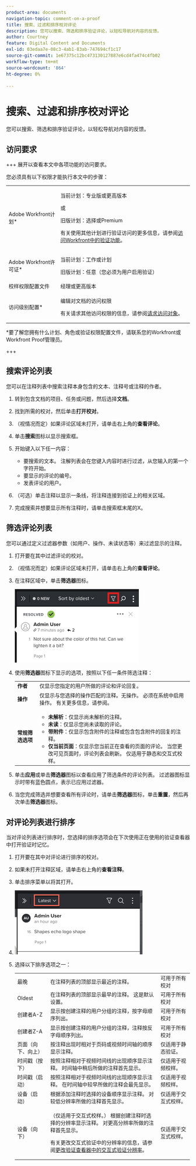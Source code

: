 ```yaml
---
product-area: documents
navigation-topic: comment-on-a-proof
title: 搜索、过滤和排序校对评论
description: 您可以搜索、筛选和排序验证评论，以轻松导航对内容的反馈。
author: Courtney
feature: Digital Content and Documents
exl-id: 03edaa7e-08c3-4ab1-83ab-747694cf1c17
source-git-commit: 1e67375c12bc473130127887e6cd4fa474c4fb02
workflow-type: tm+mt
source-wordcount: '864'
ht-degree: 0%

---
```


# 搜索、过滤和排序校对评论

您可以搜索、筛选和排序验证评论，以轻松导航对内容的反馈。

## 访问要求

+++ 展开以查看本文中各项功能的访问要求。

您必须具有以下权限才能执行本文中的步骤：

<table style="table-layout:auto"> 
 <col> 
 <col> 
 <tbody> 
  <tr> 
   <td role="rowheader">Adobe Workfront计划*</td> 
   <td> <p>当前计划：专业版或更高版本</p> <p>或</p> <p>旧版计划：选择或Premium</p> <p>有关使用其他计划进行验证访问的更多信息，请参阅<a href="/help/quicksilver/administration-and-setup/manage-workfront/configure-proofing/access-to-proofing-functionality.md" class="MCXref xref">访问Workfront中的验证功能</a>。</p> </td> 
  </tr> 
  <tr> 
   <td role="rowheader">Adobe Workfront许可证*</td> 
   <td> <p>当前计划：工作或计划</p> <p>旧版计划：任意（您必须为用户启用验证）</p> </td> 
  </tr> 
  <tr> 
   <td role="rowheader">校样权限配置文件 </td> 
   <td>经理或更高版本</td> 
  </tr> 
  <tr> 
   <td role="rowheader">访问级别配置*</td> 
   <td> <p>编辑对文档的访问权限</p> <p>有关请求其他访问权限的信息，请参阅<a href="../../../../workfront-basics/grant-and-request-access-to-objects/request-access.md" class="MCXref xref">请求访问对象</a>。</p> </td> 
  </tr> 
 </tbody> 
</table>

&#42;要了解您拥有什么计划、角色或验证权限配置文件，请联系您的Workfront或Workfront Proof管理员。

+++

## 搜索评论列表

您可以在注释列表中搜索注释本身包含的文本、注释号或注释的作者。

1. 转到包含文档的项目、任务或问题，然后选择&#x200B;**文档**。
1. 找到所需的校对，然后单击&#x200B;**打开校对**。

1. （视情况而定）如果评论区域未打开，请单击右上角的&#x200B;**查看评论**。
1. 单击&#x200B;**搜索**&#x200B;图标以显示搜索框。

1. 开始键入以下任一内容：

   * 要搜索的文本。 注解列表会在您键入内容时进行过滤，从您输入的第一个字符开始。
   * 要显示的评论的编号。
   * 发表评论的用户。

1. （可选）单击注释以显示一条线，将注释连接到验证上的相关区域。
1. 完成搜索并想要显示所有注释时，请单击搜索框末尾的X。

## 筛选评论列表

您可以通过定义过滤器参数（如用户、操作、未读状态等）来过滤显示的注释。

1. 打开要在其中过滤评论的校对。
1. （视情况而定）如果评论区域未打开，请单击右上角的&#x200B;**查看评论**。
1. 在注释区域中，单击&#x200B;**筛选器**&#x200B;图标。

   ![proof_comment_filter.png](assets/proof-comment-filter.png)

1. 使用&#x200B;**筛选器**&#x200B;图标下显示的选项，按照以下任一条件筛选注释：

   <table style="table-layout:auto"> 
    <col> 
    <col> 
    <tbody> 
     <tr> 
      <td role="rowheader"><strong>作者</strong> </td> 
      <td>仅显示您指定的用户所做的评论和评论回复。 </td> 
     </tr> 
     <tr> 
      <td role="rowheader"><strong>操作</strong> </td> 
      <td>仅显示与您选择的操作匹配的注释。无操作。 必须在系统中启用操作。 有关更多信息，请参阅。<!--
        &nbsp;
       --></td> 
     </tr> 
     <tr> 
      <td role="rowheader"><strong>常规筛选选项</strong> </td> 
      <td> 
       <ul> 
        <li><strong>未解析</strong>：仅显示尚未解析的注释。 </li> 
        <li><strong>未读</strong>：仅显示您尚未读取的评论。 </li> 
        <li><strong>带附件</strong>：仅显示包含附件的注释或包含包含附件的回复的注释。</li> 
        <li><strong>仅当前页面</strong>：仅显示您当前正在查看的页面的评论。 当您更改可见页面时，评论列表会刷新。 仅适用于静态和交互式校样。</li> 
       </ul> </td> 
     </tr> 
    </tbody> 
   </table>

1. 单击&#x200B;**应用**&#x200B;或单击&#x200B;**筛选器**&#x200B;图标以查看应用了筛选条件的评论列表。 过滤器图标显示时带有蓝色圆点，表示已应用过滤器。

1. 当您完成筛选并想要查看所有评论时，请单击&#x200B;**筛选器**&#x200B;图标，单击&#x200B;**重置**，然后再次单击&#x200B;**筛选器**&#x200B;图标。

## 对评论列表进行排序

当对评论列表进行排序时，您选择的排序选项会在下次使用正在使用的验证查看器中打开验证时记忆。

1. 打开要在其中对评论进行排序的校对。
1. 如果未打开注释区域，请单击右上角的&#x200B;**查看注释**。

1. 单击排序菜单以将其打开。
1. ![排序菜单](assets/mceclip3.png)

1. 选择以下排序选项之一：

   <table style="table-layout:auto"> 
    <col> 
    <col> 
    <col> 
    <tbody> 
     <tr> 
      <td role="rowheader">最晚</td> 
      <td>在注释列表的顶部显示最近的注释。</td> 
      <td>可用于所有校对</td> 
     </tr> 
     <tr> 
      <td role="rowheader">Oldest</td> 
      <td>在注释列表的顶部显示最早的注释。 这是默认设置。 </td> 
      <td>可用于所有校对</td> 
     </tr> 
     <tr> 
      <td role="rowheader">创建者A-Z</td> 
      <td>显示按创建注释的用户分组的注释，按字母顺序列出。</td> 
      <td>可用于所有校对</td> 
     </tr> 
     <tr> 
      <td role="rowheader">创建者Z-A</td> 
      <td>显示按创建注释的用户分组的注释，注释按反字母顺序列出。</td> 
      <td>可用于所有校对</td> 
     </tr> 
     <tr> 
      <td role="rowheader">页面（向下、向上）</td> 
      <td>按注释出现时相对于页码或视频时间轴的顺序显示注释。 </td> 
      <td>仅适用于静态验证。</td> 
     </tr> 
     <tr> 
      <td role="rowheader">时间戳（按下）</td> 
      <td>按照注释相对于视频时间线的出现顺序显示注释。 时间轴中稍后所做的注释首先显示。 </td> 
      <td>仅适用于视频校样。</td> 
     </tr> 
     <tr> 
      <td role="rowheader">时间戳（启动）</td> 
      <td>按照注释相对于视频时间线的出现顺序显示注释。 在时间轴中较早所做的注释会最先显示。 </td> 
      <td>仅适用于视频校样。</td> 
     </tr> 
     <tr> 
      <td role="rowheader">设备（启动）</td> 
      <td>根据添加注释时选择的设备顺序显示注释。 对较低分辨率所做的注释首先显示。</td> 
      <td>仅适用于交互式校样。</td> 
     </tr> 
     <tr> 
      <td role="rowheader">设备（向下）</td> 
      <td> <p>（仅适用于交互式校样。） 根据创建注释时选择的分辨率显示注释。 对更高分辨率所做的注释首先显示。</p> <p>有关更改交互式验证中的分辨率的信息，请参阅<a href="../../../../review-and-approve-work/proofing/reviewing-proofs-within-workfront/review-a-proof/view-interactive-content-as-it-appears-in-device.md" class="MCXref xref">更改验证查看器中的交互式验证分辨率</a>。</p> </td> 
      <td>仅适用于交互式校样。</td> 
     </tr> 
    </tbody> 
   </table>
